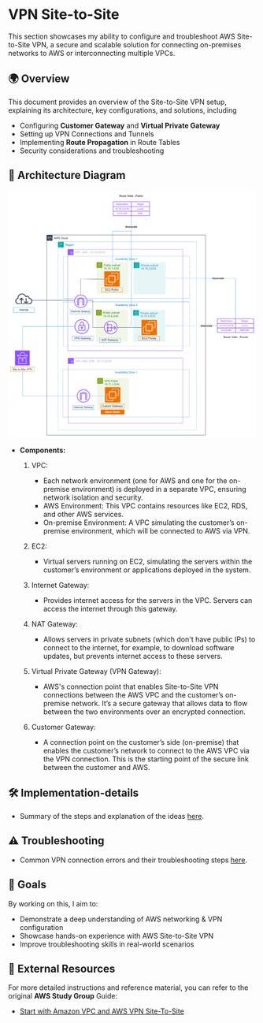 # VPN Site-to-Site  

This section showcases my ability to configure and troubleshoot AWS Site-to-Site VPN, a secure and scalable solution for connecting on-premises networks to AWS or interconnecting multiple VPCs.  

## 🌍 Overview  

This document provides an overview of the Site-to-Site VPN setup, explaining its architecture, key configurations, and solutions, including  
- Configuring **Customer Gateway** and **Virtual Private Gateway**  
- Setting up VPN Connections and Tunnels  
- Implementing **Route Propagation** in Route Tables  
- Security considerations and troubleshooting

## 📐 Architecture Diagram

![VPN Site to Site Architecture Diagram ](/VPN-Site-to-Site/screenshots/VPN-Architecture-Diagram.png) 

- **Components:**
  1. VPC:

     - Each network environment (one for AWS and one for the on-premise environment) is deployed in a separate VPC, ensuring network isolation and security.
      - AWS Environment: This VPC contains resources like EC2, RDS, and other AWS services.
     - On-premise Environment: A VPC simulating the customer’s on-premise environment, which will be connected to AWS via VPN.
  2. EC2:

      - Virtual servers running on EC2, simulating the servers within the customer’s environment or applications deployed in the system.
  3. Internet Gateway:

      - Provides internet access for the servers in the VPC. Servers can access the internet through this gateway.
  4. NAT Gateway:

      - Allows servers in private subnets (which don't have public IPs) to connect to the internet, for example, to download software updates, but prevents internet access to these servers.
  5. Virtual Private Gateway (VPN Gateway):

      - AWS's connection point that enables Site-to-Site VPN connections between the AWS VPC and the customer’s on-premise network. It’s a secure gateway that allows data to flow between the two environments over an encrypted connection.
  6. Customer Gateway:

      - A connection point on the customer’s side (on-premise) that enables the customer’s network to connect to the AWS VPC via the VPN connection. This is the starting point of the secure link between the customer and AWS.

## 🛠 Implementation-details

- Summary of the steps and explanation of the ideas [here](/VPN-Site-to-Site/Implementation-details.md).

## ⚠️ Troubleshooting

- Common VPN connection errors and their troubleshooting steps [here](/VPN-Site-to-Site/Troubleshooting.md).

## 🎯 Goals

By working on this, I aim to:  
- Demonstrate a deep understanding of AWS networking & VPN configuration  
- Showcase hands-on experience with AWS Site-to-Site VPN  
- Improve troubleshooting skills in real-world scenarios  

## 🔗 External Resources

For more detailed instructions and reference material, you can refer to the original **AWS Study Group** Guide:

- [Start with Amazon VPC and AWS VPN Site-To-Site](https://000003.awsstudygroup.com/)